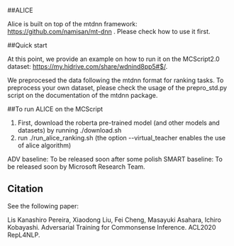 ##ALICE

Alice is built on top of the mtdnn framework: https://github.com/namisan/mt-dnn . Please check how to use it first. 

##Quick start

At this point, we provide an example on how to run it on the MCScript2.0 dataset: https://my.hidrive.com/share/wdnind8pp5#$/. 

We preprocesed the data following the mtdnn format for ranking tasks. To preprocess your own dataset, please check the usage of the prepro_std.py script on the documentation of the mtdnn package. 

##To run ALICE on the MCScript

1) First, download the roberta pre-trained model (and other models and datasets) by running ./download.sh
2) run ./run_alice_ranking.sh (the option --virtual_teacher enables the use of alice algorithm)

ADV baseline: To be released soon after some polish
SMART baseline: To be released soon by Microsoft Research Team.

## Citation
See the following paper:

Lis Kanashiro Pereira, Xiaodong Liu, Fei Cheng, Masayuki Asahara, Ichiro Kobayashi. Adversarial Training for Commonsense Inference. ACL2020 RepL4NLP.
